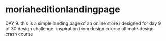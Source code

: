 # moriaheditionlandingpage
DAY 9. this is a simple landing page of an online store i designed for day 9 of 30 design challenge. inspiration from design course ultimate design crash course
